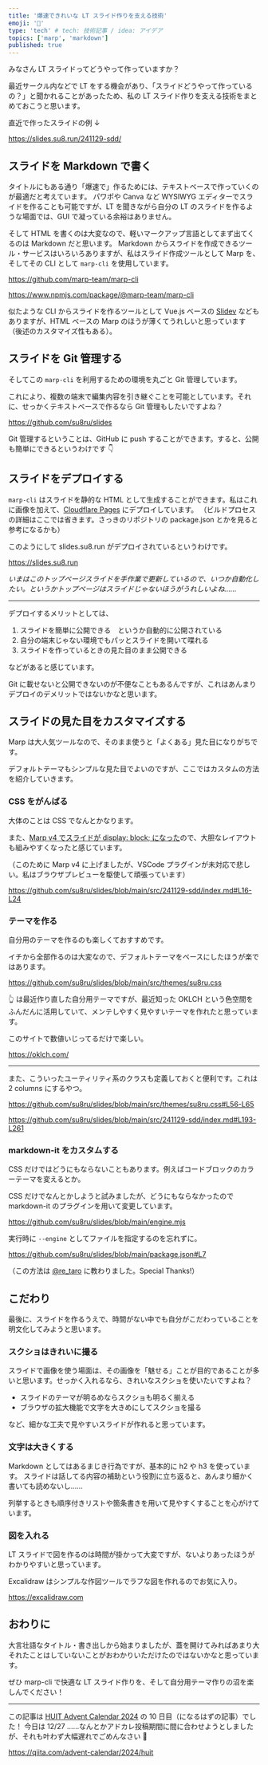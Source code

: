 ```yaml
---
title: '爆速できれいな LT スライド作りを支える技術'
emoji: '🚀'
type: 'tech' # tech: 技術記事 / idea: アイデア
topics: ['marp', 'markdown']
published: true
---
```


みなさん LT スライドってどうやって作っていますか？

最近サークル内などで LT をする機会があり、「スライドどうやって作っているの？」と聞かれることがあったため、私の LT スライド作りを支える技術をまとめておこうと思います。

直近で作ったスライドの例 ↓

https://slides.su8.run/241129-sdd/

## スライドを Markdown で書く

タイトルにもある通り「爆速で」作るためには、テキストベースで作っていくのが最適だと考えています。
パワポや Canva など WYSIWYG エディターでスライドを作ることも可能ですが、LT を聞きながら自分の LT のスライドを作るような場面では、GUI で凝っている余裕はありません。

そして HTML を書くのは大変なので、軽いマークアップ言語としてまず出てくるのは Markdown だと思います。
Markdown からスライドを作成できるツール・サービスはいろいろありますが、私はスライド作成ツールとして Marp を、そしてその CLI として `marp-cli` を使用しています。

https://github.com/marp-team/marp-cli

https://www.npmjs.com/package/@marp-team/marp-cli

似たような CLI からスライドを作るツールとして Vue.js ベースの [Slidev](https://sli.dev/) などもありますが、HTML ベースの Marp のほうが薄くてうれしいと思っています（後述のカスタマイズ性もある）。

## スライドを Git 管理する

そしてこの `marp-cli` を利用するための環境を丸ごと Git 管理しています。

これにより、複数の端末で編集内容を引き継ぐことを可能としています。それに、せっかくテキストベースで作るなら Git 管理もしたいですよね？

https://github.com/su8ru/slides

Git 管理するということは、GitHub に push することができます。すると、公開も簡単にできるというわけです 👇

## スライドをデプロイする

`marp-cli` はスライドを静的な HTML として生成することができます。私はこれに画像を加えて、[Cloudflare Pages](https://www.cloudflare.com/ja-jp/developer-platform/products/pages/) にデプロイしています。
（ビルドプロセスの詳細はここでは省きます。さっきのリポジトリの package.json とかを見ると参考になるかも）

このようにして slides.su8.run がデプロイされているというわけです。

https://slides.su8.run

_いまはこのトップページスライドを手作業で更新しているので、いつか自動化したい。というかトップページはスライドじゃないほうがうれしいよね……_

---

デプロイするメリットとしては、

1. スライドを簡単に公開できる　というか自動的に公開されている
2. 自分の端末じゃない環境でもパッとスライドを開いて喋れる
3. スライドを作っているときの見た目のまま公開できる

などがあると感じています。

Git に載せないと公開できないのが不便なこともあるんですが、これはあんまりデプロイのデメリットではないかなと思います。

## スライドの見た目をカスタマイズする

Marp は大人気ツールなので、そのまま使うと「よくある」見た目になりがちです。

デフォルトテーマもシンプルな見た目でよいのですが、ここではカスタムの方法を紹介していきます。

### CSS をがんばる

大体のことは CSS でなんとかなります。

また、[Marp v4 でスライドが display: block; になった](https://github.com/orgs/marp-team/discussions/533)ので、大胆なレイアウトも組みやすくなったと感じています。

（このために Marp v4 に上げましたが、VSCode プラグインが未対応で悲しい。私はブラウザプレビューを駆使して頑張っています）

https://github.com/su8ru/slides/blob/main/src/241129-sdd/index.md#L16-L24

### テーマを作る

自分用のテーマを作るのも楽しくておすすめです。

イチから全部作るのは大変なので、デフォルトテーマをベースにしたほうが楽ではあります。

https://github.com/su8ru/slides/blob/main/src/themes/su8ru.css

👆 は最近作り直した自分用テーマですが、最近知った OKLCH という色空間をふんだんに活用していて、メンテしやすく見やすいテーマを作れたと思っています。

このサイトで数値いじってるだけで楽しい。

https://oklch.com/

---

また、こういったユーティリティ系のクラスも定義しておくと便利です。これは 2 columns にするやつ。

https://github.com/su8ru/slides/blob/main/src/themes/su8ru.css#L56-L65

https://github.com/su8ru/slides/blob/main/src/241129-sdd/index.md#L193-L261

### markdown-it をカスタムする

CSS だけではどうにもならないこともあります。例えばコードブロックのカラーテーマを変えるとか。

CSS だけでなんとかしようと試みましたが、どうにもならなかったので markdown-it のプラグインを用いて変更しています。

https://github.com/su8ru/slides/blob/main/engine.mjs

実行時に `--engine` としてファイルを指定するのを忘れずに。

https://github.com/su8ru/slides/blob/main/package.json#L7

（この方法は [@re_taro](https://zenn.dev/re_taro) に教わりました。Special Thanks!）

## こだわり

最後に、スライドを作るうえで、時間がない中でも自分がこだわっていることを明文化してみようと思います。

### スクショはきれいに撮る

スライドで画像を使う場面は、その画像を「魅せる」ことが目的であることが多いと思います。せっかく入れるなら、きれいなスクショを使いたいですよね？

- スライドのテーマが明るめならスクショも明るく揃える
- ブラウザの拡大機能で文字を大きめにしてスクショを撮る

など、細かな工夫で見やすいスライドが作れると思っています。

### 文字は大きくする

Markdown としてはあるまじき行為ですが、基本的に h2 や h3 を使っています。
スライドは話してる内容の補助という役割に立ち返ると、あんまり細かく書いても読めないし……

列挙するときも順序付きリストや箇条書きを用いて見やすくすることを心がけています。

### 図を入れる

LT スライドで図を作るのは時間が掛かって大変ですが、ないよりあったほうがわかりやすいと思っています。

Excalidraw はシンプルな作図ツールでラフな図を作れるのでお気に入り。

https://excalidraw.com

## おわりに

大言壮語なタイトル・書き出しから始まりましたが、蓋を開けてみればあまり大それたことはしていないことがおわかりいただけたのではないかなと思っています。

ぜひ marp-cli で快適な LT スライド作りを、そして自分用テーマ作りの沼を楽しんでください！

---

この記事は [HUIT Advent Calendar 2024](https://qiita.com/advent-calendar/2024/huit) の 10 日目（になるはずの記事）でした！
今日は 12/27 ……なんとかアドカレ投稿期間に間に合わせようとしましたが、それも叶わず大幅遅れでごめんなさい 🙇

https://qiita.com/advent-calendar/2024/huit
